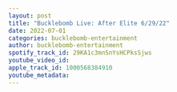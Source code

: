 ```yaml
---
layout: post
title: "Bucklebomb Live: After Elite 6/29/22"
date: 2022-07-01
categories: bucklebomb-entertainment
author: bucklebomb-entertainment
spotify_track_id: 29KA1c3mnSnYsHCPksSjws
youtube_video_id: 
apple_track_id: 1000568384910
youtube_metadata: 
---
```

